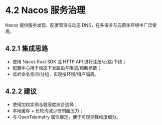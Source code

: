 # 4.2 Nacos 服务治理

Nacos 提供服务发现、配置管理与动态 DNS，在多语言与云原生环境中广泛使用。

## 4.2.1 集成思路

- 使用 Nacos Rust SDK 或 HTTP API 进行注册/心跳/下线；
- 配置中心用于动态下发路由与限流/熔断参数；
- 监听命名空间/分组，实现按环境/租户隔离。

## 4.2.2 建议

- 使用加权实例与健康度综合选择；
- 本地缓存 + 长轮询减少控制面压力；
- 与 OpenTelemetry 属性绑定，便于可观测性维度细分。
